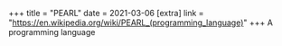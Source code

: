 +++
title = "PEARL"
date = 2021-03-06
[extra]
link = "https://en.wikipedia.org/wiki/PEARL_(programming_language)"
+++
A programming language

